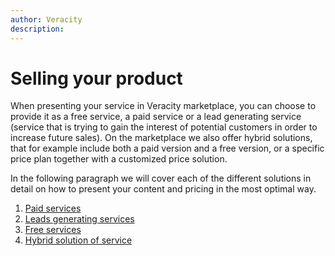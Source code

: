 ```yaml
---
author: Veracity
description: 
---
```


# Selling your product

When presenting your service in Veracity marketplace, you can choose to provide it as a free service, a paid service or a lead generating service (service that is trying to gain the interest of potential customers in order to increase future sales).​
On the marketplace we also offer hybrid solutions, that for example include both a paid version and a free version, or a specific price plan together with a customized price solution.​

In the following paragraph we will cover each of the different solutions in detail on how to present your content and pricing in the most optimal way.

1. [Paid services](./paidservices.md)​
1. [Leads generating services​](./leadsgeneratingservices.md)​
1. [Free services​​](./freeservices​.md)​
1. [Hybrid solution of service](./hybridsolutions​.md)​